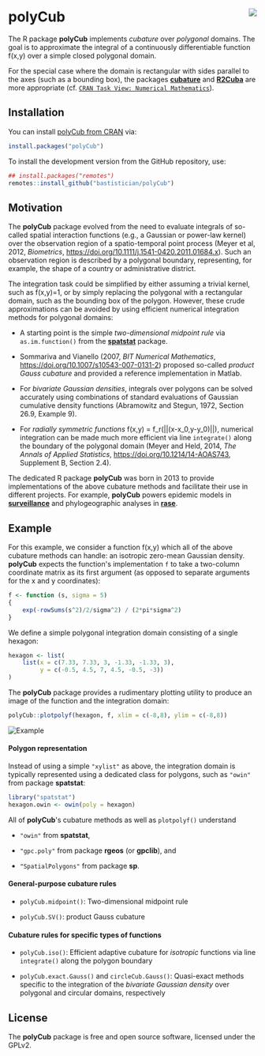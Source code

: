 




# polyCub <img src="https://raw.githubusercontent.com/bastistician/polyCub/master/figures/logo-1.png" align="right" />

The R package **polyCub** implements *cubature* over *polygonal* domains.
The goal is to approximate the integral of a continuously differentiable
function f(x,y) over a simple closed polygonal domain.

For the special case where the domain is rectangular with sides parallel
to the axes (such as a bounding box), the packages
[**cubature**](https://CRAN.R-project.org/package=cubature)
and [**R2Cuba**](https://CRAN.R-project.org/package=R2Cuba)
are more appropriate (cf.
[`CRAN Task View: Numerical Mathematics`](https://CRAN.R-project.org/view=NumericalMathematics)).


## Installation

You can install [polyCub from CRAN](https://CRAN.R-project.org/package=polyCub) via:

```R
install.packages("polyCub")
```

To install the development version from the GitHub repository, use:

```R
## install.packages("remotes")
remotes::install_github("bastistician/polyCub")
```


## Motivation

The **polyCub** package evolved from the need to evaluate integrals of
so-called spatial interaction functions (e.g., a Gaussian or power-law
kernel) over the observation region of a spatio-temporal point process
(Meyer et al, 2012, *Biometrics*, <https://doi.org/10.1111/j.1541-0420.2011.01684.x>).
Such an observation region is described by a polygonal boundary,
representing, for example, the shape of a country or administrative
district.

The integration task could be simplified by either assuming a trivial
kernel, such as f(x,y)=1, or by simply replacing the polygonal with a
rectangular domain, such as the bounding box of the polygon.
However, these crude approximations can be avoided by using efficient
numerical integration methods for polygonal domains:

* A starting point is the simple *two-dimensional midpoint rule* via
  `as.im.function()` from the
  [**spatstat**](https://CRAN.R-project.org/package=spatstat) package.

* Sommariva and Vianello (2007, *BIT Numerical Mathematics*,
  <https://doi.org/10.1007/s10543-007-0131-2>) proposed so-called *product
  Gauss cubature* and provided a reference implementation in Matlab.
  
* For *bivariate Gaussian densities*, integrals over polygons can be
  solved accurately using combinations of standard evaluations of Gaussian
  cumulative density functions (Abramowitz and Stegun, 1972, Section 26.9,
  Example 9).

* For *radially symmetric functions* f(x,y) = f_r(||(x-x_0,y-y_0)||),
  numerical integration can be made much more efficient via line
  `integrate()` along the boundary of the polygonal domain
  (Meyer and Held, 2014, *The Annals of Applied Statistics*,
  <https://doi.org/10.1214/14-AOAS743>, Supplement B, Section 2.4).

The dedicated R package **polyCub** was born in 2013 to provide
implementations of the above cubature methods and facilitate their
use in different projects.
For example, **polyCub** powers epidemic models in
[**surveillance**](https://CRAN.R-project.org/package=surveillance)
and phylogeographic analyses in
[**rase**](https://CRAN.R-project.org/package=rase).

<!--
* [**surveillance**](https://CRAN.R-project.org/package=surveillance)
  uses **polyCub** to evaluate the likelihood of self-exciting
  spatio-temporal point process models for infectious disease spread.

* [**rase**](https://CRAN.R-project.org/package=rase) uses **polyCub** to
  integrate bivariate Gaussian densities for phylogeographic analyses.
-->


## Example

For this example, we consider a function f(x,y) which all of the above
cubature methods can handle: an isotropic zero-mean Gaussian density.
**polyCub** expects the function's implementation `f` to take a two-column
coordinate matrix as its first argument (as opposed to separate arguments
for the x and y coordinates):


```r
f <- function (s, sigma = 5)
{
    exp(-rowSums(s^2)/2/sigma^2) / (2*pi*sigma^2)
}
```

We define a simple polygonal integration domain consisting of a single
hexagon:


```r
hexagon <- list(
    list(x = c(7.33, 7.33, 3, -1.33, -1.33, 3),
         y = c(-0.5, 4.5, 7, 4.5, -0.5, -3))
)
```

The **polyCub** package provides a rudimentary plotting utility to
produce an image of the function and the integration domain:


```r
polyCub::plotpolyf(hexagon, f, xlim = c(-8,8), ylim = c(-8,8))
```

![Example](https://raw.githubusercontent.com/bastistician/polyCub/master/figures/example-1.png)

#### Polygon representation

Instead of using a simple `"xylist"` as above, the integration domain is
typically represented using a dedicated class for polygons, such as
`"owin"` from package **spatstat**:


```r
library("spatstat")
hexagon.owin <- owin(poly = hexagon)
```

All of **polyCub**'s cubature methods as well as `plotpolyf()` understand

* `"owin"` from **spatstat**,

* `"gpc.poly"` from package **rgeos** (or **gpclib**), and

* `"SpatialPolygons"` from package **sp**.

#### General-purpose cubature rules

* `polyCub.midpoint()`: Two-dimensional midpoint rule

* `polyCub.SV()`: product Gauss cubature

#### Cubature rules for specific types of functions

* `polyCub.iso()`: Efficient adaptive cubature for *isotropic* functions via
  line `integrate()` along the polygon boundary

* `polyCub.exact.Gauss()` and `circleCub.Gauss()`:
  Quasi-exact methods specific to the integration of the
  *bivariate Gaussian density* over polygonal and circular domains, respectively


## License

The **polyCub** package is free and open source software, licensed under the GPLv2.
